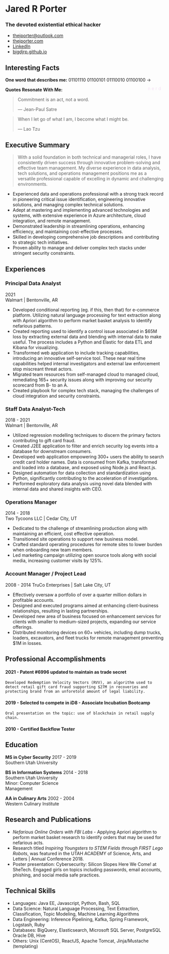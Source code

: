 # Jared R Porter

### The devoted existential ethical hacker

* <thejporter@outlook.com>
* [thejporter.com](https://thejporter.com)
* [LinkedIn](https://www.linkedin.com/in/the-jared-porter)
* [bigdjrp.github.io](https://bigdjrp.github.io)

## Interesting Facts

**One word that describes me:**
01101110 01100101 01110010 01100100 ->
<span style="float:right;padding:10px;color:#f5e1f5">n e r d</span>

**Quotes Resonate With Me:**

> Commitment is an act, not a word.
>
> — Jean-Paul Satre

> When I let go of what I am, I become what I might be.
>
> — Lao Tzu

## Executive Summary

> With a solid foundation in both technical and managerial roles, I have consistently
> driven success through innovative problem-solving and effective team management. My diverse
> experience in data analysis, tech solutions, and operations management positions
> me as a versatile professional capable of excelling in dynamic and challenging environments.

* Experienced data and operations professional with a strong track record in pioneering critical issue identification, engineering innovative solutions, and managing complex technical solutions.
* Adept at mastering and implementing advanced technologies and systems, with extensive experience in Azure architecture, cloud integration, and remote management.
* Demonstrated leadership in streamlining operations, enhancing efficiency, and maintaining cost-effective processes.
* Skilled in developing comprehensive job descriptions and contributing to strategic tech initiatives.
* Proven ability to manage and deliver complex tech stacks under stringent security constraints.


## Experiences

### Principal Data Analyst

2021  
Walmart | Bentonville, AR

* Developed conditional reporting (eg. if this, then that) for e-commerce platform. Utilizing natural language processing for text extraction along with Apriori algorithm to perform market basket analysis to identify nefarious patterns.
* Created reporting used to identify a control issue associated in $65M loss by extracting external data and blending with internal data to make useful. The process includes a Python and Elastic for data ETL and Kibana for visualizing.
* Transformed web application to include tracking capabilities, introducing an innovative self-service tool. These near real time capabilities helped internal investigators and external law enforcement stop miscreant threat actors.
* Migrated team resources from self-managed cloud to managed cloud, remediating 165+ security issues along with improving our security scorecard from B- to an A.
* Created playbook for complex tech stack, managing the challenges of cloud integration and security constraints.

### Staff Data Analyst-Tech

2018 - 2021  
Walmart | Bentonville, AR

* Utilized regression modelling techniques to discern the primary factors contributing to gift card fraud.
* Created J2EE application to filter and enrich security log events into a database for downstream consumers.
* Developed web application empowering 300+ users the ability to search credit card holder names. Data is consumed from Kafka, transformed and loaded into a database, and exposed using Node.js and React.js.
* Designed automation for data collection and standardization using Python, significantly contributing to the acceleration of investigations.
* Performed exploratory data analysis using novel data blended with internal data and shared insights with CEO.

### Operations Manager

2014 - 2018  
Two Tycoons LLC | Cedar City, UT

* Dedicated to the challenge of streamlining production along with maintaining an efficient, cost effective operation.
* Transitioned site operations to support new business model.
* Crafted standard operating procedures for remote sites to lower burden when onboarding new team members.
* Led marketing campaign utilizing open source tools along with social media, increasing customer visits by 125%.

### Account Manager / Project Lead

2008 - 2014
TruCo Enterprises | Salt Lake City, UT

* Effectively oversaw a portfolio of over a quarter million dollars in profitable accounts.
* Designed and executed programs aimed at enhancing client-business relationships, resulting in lasting partnerships.
* Developed new area of business focused on enhancement services for clients with smaller to medium-sized projects, expanding our service offerings.
* Distributed monitoring devices on 60+ vehicles, including dump trucks, loaders, excavators, and fleet trucks for remote management preventing $1M in losses.

## Professional Accomplishments

#### 2021 - Patent #6996 updated to maintain as trade secret

    Developed Redemption Velocity Vectors (RVV), an algorithm used to detect retail gift card fraud supporting $27M in recoveries and protecting brand from an unforetold amount of legal liability.

#### 2019 - Selected to compete in iD8 - Associate Incubation Bootcamp

    Oral presentation on the topic: use of blockchain in retail supply chain.

#### 2010 - Certified Backflow Tester

## Education

**MS in Cyber Security**
2017 - 2019  
Southern Utah University

**BS in Information Systems**
2014 - 2018  
Southern Utah University  
Minor: Computer Science  
Management

**AA in Culinary Arts**
2002 - 2004  
Western Culinary Institute

## Research and Publications

* *Nefarious Online Orders with FBI Labs* - Applying Apriori algorithm to perform market basket research to identify orders that may be used for nefarious acts.
* Research titled *Inspiring Youngsters to STEM Fields through FIRST Lego Robots*, was featured in the UTAH ACADEMY of Science, Arts, and Letters | Annual Conference 2018.
* Poster presentation: Cybersecurity: Silicon Slopes Here We Come! at SheTech. Engaged girls on topics including passwords, email accounts, phishing, and social media safe practices.

## Technical Skills

* Languages: Java EE, Javascript, Python, Bash, SQL
* Data Science: Natural Language Processing, Text Extraction, Classification, Topic Modeling, Machine Learning Algorithms
* Data Engineering: Inference Pipelining, Kafka, Spring Framework, Logstash, Ruby
* Databases: BigQuery, Elasticsearch, Microsoft SQL Server, PostgreSQL Oracle DB, Hive
* Others: Unix (CentOS), ReactJS, Apache Tomcat, Jinja/Mustache (templating)
